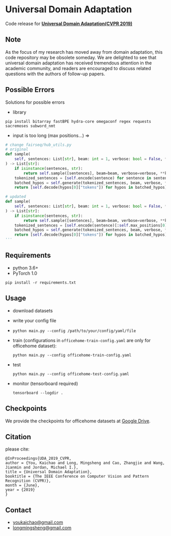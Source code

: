 # Universal Domain Adaptation

Code release for  **[Universal Domain Adaptation(CVPR 2019)](https://youkaichao.github.io/files/cvpr2019/1628.pdf)** 

## Note
As the focus of my research has moved away from domain adaptation, this code repository may be obsolete someday. We are delighted to see that universal domain adaptation has received tremendous attention in the academic community, and readers are encouraged to discuss related questions with the authors of follow-up papers.

## Possible Errors
Solutions for possible errors
  - library
  ```
  pip install bitarray fastBPE hydra-core omegaconf regex requests sacremoses subword_nmt
  ```
  
  - input is too long (max positions...) 
  => 
  ```python
  # change fairseq/hub_utils.py 
  # original
  def sample(
      self, sentences: List[str], beam: int = 1, verbose: bool = False, **kwargs
  ) -> List[str]:
      if isinstance(sentences, str):
          return self.sample([sentences], beam=beam, verbose=verbose, **kwargs)[0]
      tokenized_sentences = [self.encode(sentence) for sentence in sentences]
      batched_hypos = self.generate(tokenized_sentences, beam, verbose, **kwargs)
      return [self.decode(hypos[0]["tokens"]) for hypos in batched_hypos]    
  ```

  ```python
  # updated
  def sample(
      self, sentences: List[str], beam: int = 1, verbose: bool = False, **kwargs
  ) -> List[str]:
      if isinstance(sentences, str):
          return self.sample([sentences], beam=beam, verbose=verbose, **kwargs)[0]
      tokenized_sentences = [self.encode(sentence)[:self.max_positions[0]] for sentence in sentences] # truncate too long input
      batched_hypos = self.generate(tokenized_sentences, beam, verbose, **kwargs)
      return [self.decode(hypos[0]["tokens"]) for hypos in batched_hypos]
  '''
  ```

## Requirements
- python 3.6+
- PyTorch 1.0

`pip install -r requirements.txt`

## Usage

- download datasets

- write your config file

- `python main.py --config /path/to/your/config/yaml/file`

- train (configurations in `officehome-train-config.yaml` are only for officehome dataset):

  `python main.py --config officehome-train-config.yaml`

- test

  `python main.py --config officehome-test-config.yaml`
  
- monitor (tensorboard required)

  `tensorboard --logdir .`

## Checkpoints

We provide the checkpoints for officehome datasets at [Google Drive](https://drive.google.com/drive/folders/1Kw3Lfw4dPdTZ8RQ1cUQVDpE5odp8th7J?usp=sharing).

## Citation
please cite:
```
@InProceedings{UDA_2019_CVPR,
author = {You, Kaichao and Long, Mingsheng and Cao, Zhangjie and Wang, Jianmin and Jordan, Michael I.},
title = {Universal Domain Adaptation},
booktitle = {The IEEE Conference on Computer Vision and Pattern Recognition (CVPR)},
month = {June},
year = {2019}
}
```

## Contact
- youkaichao@gmail.com
- longmingsheng@gmail.com
